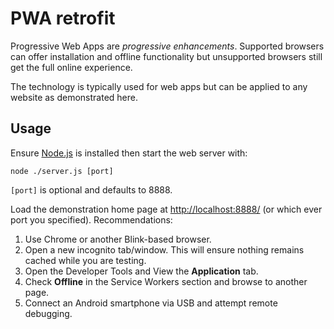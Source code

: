 # PWA retrofit

Progressive Web Apps are *progressive enhancements*. Supported browsers can offer installation and offline functionality but unsupported browsers still get the full online experience.

The technology is typically used for web apps but can be applied to any website as demonstrated here.


## Usage
Ensure [Node.js](https://nodejs.org/) is installed then start the web server with:

    node ./server.js [port]

`[port]` is optional and defaults to 8888.

Load the demonstration home page at [http://localhost:8888/](http://localhost:8888/) (or which ever port you specified). Recommendations:

1. Use Chrome or another Blink-based browser.
1. Open a new incognito tab/window. This will ensure nothing remains cached while you are testing.
1. Open the Developer Tools and View the **Application** tab.
1. Check **Offline** in the Service Workers section and browse to another page.
1. Connect an Android smartphone via USB and attempt remote debugging.

